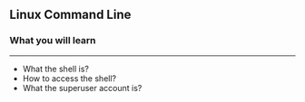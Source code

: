## Linux Command Line
### What you will learn
*****
* What the shell is?
* How to access the shell?
* What the superuser account is? 

